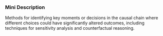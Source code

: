 ### Mini Description

Methods for identifying key moments or decisions in the causal chain where different choices could have significantly altered outcomes, including techniques for sensitivity analysis and counterfactual reasoning.

